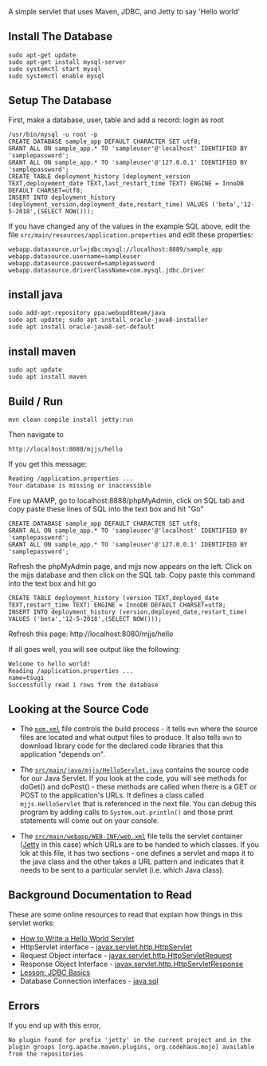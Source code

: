 
A simple servlet that uses Maven, JDBC, and Jetty to say 'Hello world'

Install The Database
------------------
    sudo apt-get update
    sudo apt-get install mysql-server
    sudo systemctl start mysql
    sudo systemctl enable mysql
    

Setup The Database
------------------

First, make a database, user, table and add a record:
login as root
    
    /usr/bin/mysql -u root -p
    CREATE DATABASE sample_app DEFAULT CHARACTER SET utf8;
    GRANT ALL ON sample_app.* TO 'sampleuser'@'localhost' IDENTIFIED BY 'samplepassword';
    GRANT ALL ON sample_app.* TO 'sampleuser'@'127.0.0.1' IDENTIFIED BY 'samplepassword';
    CREATE TABLE deployment_history (deployment_version TEXT,deployement_date TEXT,last_restart_time TEXT) ENGINE = InnoDB DEFAULT CHARSET=utf8;
    INSERT INTO deployment_history (deployment_version,deployment_date,restart_time) VALUES ('beta','12-5-2018',(SELECT NOW()));
    

If you have changed any of the values in the example SQL above, edit
the file `src/main/resources/application.properties` and edit these
properties:

    webapp.datasource.url=jdbc:mysql://localhost:8889/sample_app
    webapp.datasource.username=sampleuser
    webapp.datasource.password=samplepassword
    webapp.datasource.driverClassName=com.mysql.jdbc.Driver



install java 
------------
    sudo add-apt-repository ppa:webupd8team/java
    sudo apt update; sudo apt install oracle-java8-installer
    sudo apt install oracle-java8-set-default
    
install maven 
--------------
    sudo apt update
    sudo apt install maven
    
Build / Run
-----------

    mvn clean compile install jetty:run

Then navigate to 

    http://localhost:8080/mjjs/hello

If you get this message:

    Reading /application.properties ...
    Your database is missing or inaccessible

Fire up MAMP, go to localhost:8888/phpMyAdmin, click on SQL tab and
copy paste these lines of SQL into the text box and hit "Go"

    CREATE DATABASE sample_app DEFAULT CHARACTER SET utf8;
    GRANT ALL ON sample_app.* TO 'sampleuser'@'localhost' IDENTIFIED BY 'samplepassword';
    GRANT ALL ON sample_app.* TO 'sampleuser'@'127.0.0.1' IDENTIFIED BY 'samplepassword';

Refresh the phpMyAdmin page, and mjjs now appears on the left.
Click on the mjjs database and then click on the SQL tab. 
Copy paste this command into the text box and hit go

    CREATE TABLE deployment_history (version TEXT,deployed_date TEXT,restart_time TEXT) ENGINE = InnoDB DEFAULT CHARSET=utf8;
    INSERT INTO deployment_history (version,deployed_date,restart_time) VALUES ('beta','12-5-2018',(SELECT NOW()));

Refresh this page: http://localhost:8080/mjjs/hello

If all goes well, you will see output like the following:

    Welcome to hello world!
    Reading /application.properties ...
    name=tsugi
    Successfully read 1 rows from the database


Looking at the Source Code
--------------------------

* The [`pom.xml`](https://github.com/csev/maven-jetty-jdbc-servlet/blob/master/pom.xml) file controls the build process - it tells `mvn` where the source files 
are located and what output files to produce.  It also tells `mvn` to download library code
for the declared code libraries that this application "depends on".

* The [`src/main/java/mjjs/HelloServlet.java`](https://github.com/csev/maven-jetty-jdbc-servlet/blob/master/src/main/java/mjjs/HelloServlet.java) contains the source code for our Java Servlet.
If you look at the code, you will see methods for doGet() and doPost() - these methods are
called when there is a GET or POST to the application's URLs.  It defines a class called
`mjjs.HelloServlet` that is referenced in the next file.   You can debug this program by 
adding calls to `System.out.println()` and those print statements will come out on your console.

* The [`src/main/webapp/WEB-INF/web.xml`](https://github.com/csev/maven-jetty-jdbc-servlet/blob/master/src/main/webapp/WEB-INF/web.xml) file tells the servlet container ([Jetty](http://www.eclipse.org/jetty/) in this case)
which URLs are to be handed to which classes.  If you lok at this file, it has two 
sections - one defines a servlet and maps it to the java class and the other takes a URL
pattern and indicates that it needs to be sent to a particular servlet (i.e. which Java class).

    
Background Documentation to Read
--------------------------------

These are some online resources to read that explain how things in this servlet works:

* [How to Write a Hello World Servlet](http://stackoverflow.com/questions/18821227/how-to-write-hello-world-servlet-example)
* HttpServlet interface - [javax.servlet.http.HttpServlet](http://docs.oracle.com/javaee/6/api/javax/servlet/http/HttpServlet.html)
* Request Object interface - [javax.servlet.http.HttpServletRequest](http://docs.oracle.com/javaee/6/api/javax/servlet/http/HttpServletRequest.html)
* Response Object Interface - [javax.servlet.http.HttpServletResponse](http://docs.oracle.com/javaee/6/api/javax/servlet/http/HttpServletResponse.html)
* [Lesson: JDBC Basics](https://docs.oracle.com/javase/tutorial/jdbc/basics/)
* Database Connection interfaces - [java.sql](http://docs.oracle.com/javase/7/docs/api/java/sql/package-summary.html)


Errors
------

If you end up with this error, 

    No plugin found for prefix 'jetty' in the current project and in the
    plugin groups [org.apache.maven.plugins, org.codehaus.mojo] available
    from the repositories


